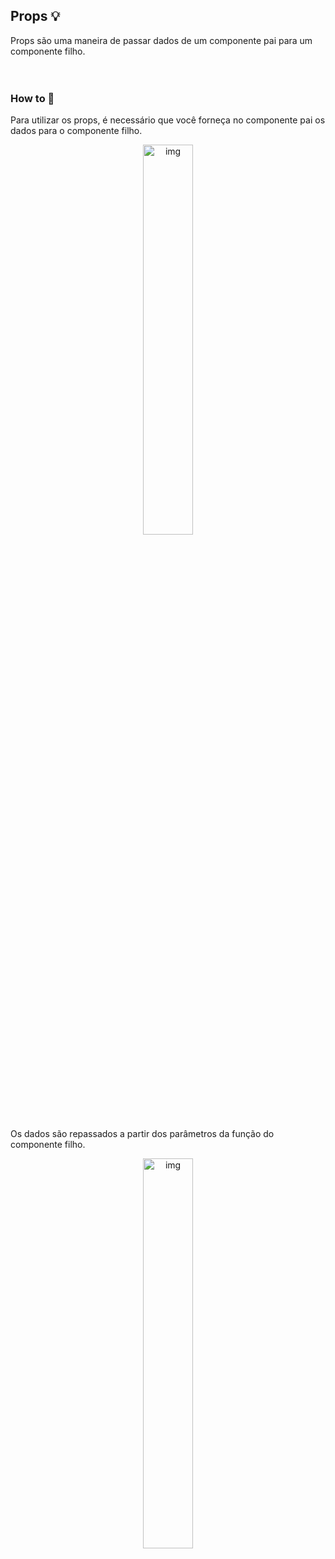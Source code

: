 ## Props 💡
Props são uma maneira de passar dados de um componente pai para um componente filho. 
<br><br><br>

### How to 📖
Para utilizar os props, é necessário que você forneça no componente pai os dados para o componente filho.

<p align="center">
  <img src="https://github.com/Lucas-Tito/Learning_ReactJS/assets/61806906/63774134-8feb-4f5d-82ae-ad03de03549d" alt="img" width="40%"/>
</p>

Os dados são repassados a partir dos parâmetros da função do componente filho.

<p align="center">
  <img src="https://github.com/Lucas-Tito/Learning_ReactJS/assets/61806906/c804106b-931d-4ac6-802e-cc0d5b3dc8ae" alt="img" width="40%"/>
</p>
